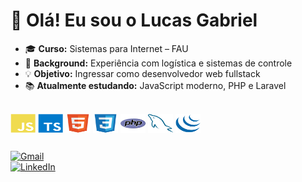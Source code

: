 # 👋 Olá! Eu sou o Lucas Gabriel

- 🎓 **Curso:** Sistemas para Internet – FAU  
- 🚛 **Background:** Experiência com logística e sistemas de controle  
- 💡 **Objetivo:** Ingressar como desenvolvedor web fullstack  
- 📚 **Atualmente estudando:** JavaScript moderno, PHP e Laravel  

<div style="display: inline_block"><br>
  <img align="center" alt="Lucas-JS" height="30" width="40" src="https://raw.githubusercontent.com/devicons/devicon/master/icons/javascript/javascript-plain.svg">
  <img align="center" alt="Lucas-TS" height="30" width="40" src="https://raw.githubusercontent.com/devicons/devicon/master/icons/typescript/typescript-plain.svg">
  <img align="center" alt="Lucas-HTML" height="30" width="40" src="https://raw.githubusercontent.com/devicons/devicon/master/icons/html5/html5-original.svg">
  <img align="center" alt="Lucas-CSS" height="30" width="40" src="https://raw.githubusercontent.com/devicons/devicon/master/icons/css3/css3-original.svg">
  <img align="center" alt="Lucas-PHP" height="30" width="40" src="https://raw.githubusercontent.com/devicons/devicon/master/icons/php/php-original.svg">
  <img align="center" alt="Lucas-MySQL" height="30" width="40" src="https://raw.githubusercontent.com/devicons/devicon/master/icons/mysql/mysql-original.svg">
  <img align="center" alt="Lucas-jQuery" height="30" width="40" src="https://raw.githubusercontent.com/devicons/devicon/master/icons/jquery/jquery-original.svg">
</div>

## 

[![Gmail](https://img.shields.io/badge/Gmail-D14836?style=for-the-badge&logo=gmail&logoColor=white)](mailto:lucasgabrielsilvageh@gmail.com)  
[![LinkedIn](https://img.shields.io/badge/LinkedIn-0077B5?style=for-the-badge&logo=linkedin&logoColor=white)](https://www.linkedin.com/in/lucas-gabriel-16512b331/)  


